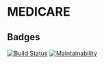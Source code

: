 # MEDICARE

## Badges


[![Build Status](https://travis-ci.org/ogol254/Medicare.svg?branch=develop)](https://travis-ci.org/ogol254/Medicare)  [![Maintainability](https://api.codeclimate.com/v1/badges/097ec4a07b131db7e02a/maintainability)](https://codeclimate.com/github/ogol254/Medicare/maintainability)